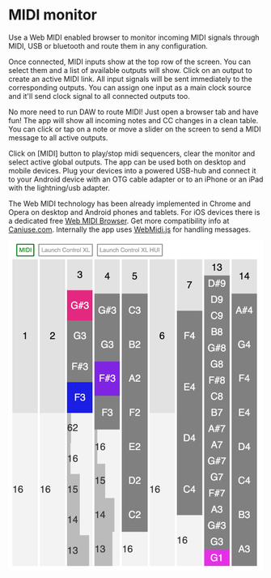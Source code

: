 # MIDI monitor

Use a Web MIDI enabled browser to monitor incoming MIDI signals through MIDI, USB or bluetooth and route them in any configuration.

Once connected, MIDI inputs show at the top row of the screen. You can select them and a list of available outputs will show. Click on an output to create an active MIDI link. All input signals will be sent immediately to the corresponding outputs. You can assign one input as a main clock source and it'll send clock signal to all connected outputs too.

No more need to run DAW to route MIDI! Just open a browser tab and have fun! The app will show all incoming notes and CC changes in a clean table. You can click or tap on a note or move a slider on the screen to send a MIDI message to all active outputs.

Click on [MIDI] button to play/stop midi sequencers, clear the monitor and select active global outputs. The app can be used both on desktop and mobile devices. Plug your devices into a powered USB-hub and connect it to your Android device with an OTG cable adapter or to an iPhone or an iPad with the lightning/usb adapter.


The Web MIDI technology has been already implemented in Chrome and Opera on desktop and Android phones and tablets. For iOS devices there is a dedicated free [Web MIDI Browser](https://apps.apple.com/ru/app/web-midi-browser/id953846217). Get more compatibility info at [Caniuse.com](https://caniuse.com/#search=web%20midi). Internally the app uses [WebMidi.js](https://github.com/djipco/webmidi) for handling messages.

![](screencapture-chromatone-center-apps-web-audio-components-2019-11-21-20_18_36.png)
